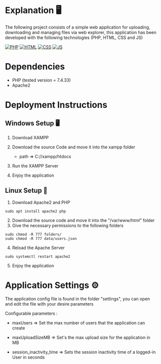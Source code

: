 # Explanation 🖥
The following project consists of a simple web application for uploading, 
downloading and managing files via web explorer, this application has been 
developed with the following technologies (PHP, HTML, CSS and JS)

[![PHP](https://img.shields.io/badge/PHP-777BB4?style=for-the-badge&logo=php&logoColor=white)]()
[![HTML](https://img.shields.io/badge/HTML5-E34F26?style=for-the-badge&logo=html5&logoColor=white)]()
[![CSS](https://img.shields.io/badge/CSS3-1572B6?style=for-the-badge&logo=css3&logoColor=white)]()
[![JS](https://img.shields.io/badge/JavaScript-F7DF1E?style=for-the-badge&logo=javascript&logoColor=black)]()

# Dependencies
- PHP (tested version = 7.4.33)
- Apache2

# Deployment Instructions
## Windows Setup 🖥

1. Download XAMPP
2. Download the source Code and move it into the xampp folder
    - path => C://xampp/htdocs

3. Run the XAMPP Server
4. Enjoy the application

## Linux Setup 🐧


1. Download Apache2 and PHP
```
sudo apt install apache2 php
```
2. Download the source code and move it into the "/var/www/html" folder
3. Give the necessary permissions to the following folders
```
sudo chmod -R 777 folders/
sudo chmod -R 777 data/users.json
```
4. Reload the Apache Server
```
sudo systemctl restart apache2
```
5. Enjoy the application


# Application Settings ⚙
The application config file is found in the folder "settings", you can open and edit the file with your desire parameters

Configurable parameters :

- maxUsers => Set the max number of users that the application can create

- maxUploadSizeMB => Set's the max upload size for the application in MB

- session_inactivity_time => Sets the session inactivity time of a logged-in User in seconds
